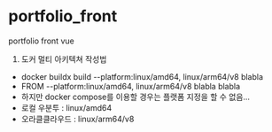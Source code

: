 # portfolio_front
portfolio front vue
1. 도커 멀티 아키텍쳐 작성법
  - docker buildx build --platform:linux/amd64, linux/arm64/v8 blabla
  - FROM --platform:linux/amd64, linux/arm64/v8 blabla blabla
  - 하지만 docker compose를 이용할 경우는 플랫폼 지정을 할 수 없음...
  - 로컬 우분투 : linux/amd64
  - 오라클클라우드 : linux/arm64/v8
